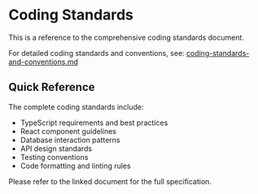 # Coding Standards

This is a reference to the comprehensive coding standards document.

For detailed coding standards and conventions, see: [coding-standards-and-conventions.md](./coding-standards-and-conventions.md)

## Quick Reference

The complete coding standards include:
- TypeScript requirements and best practices
- React component guidelines
- Database interaction patterns
- API design standards
- Testing conventions
- Code formatting and linting rules

Please refer to the linked document for the full specification.